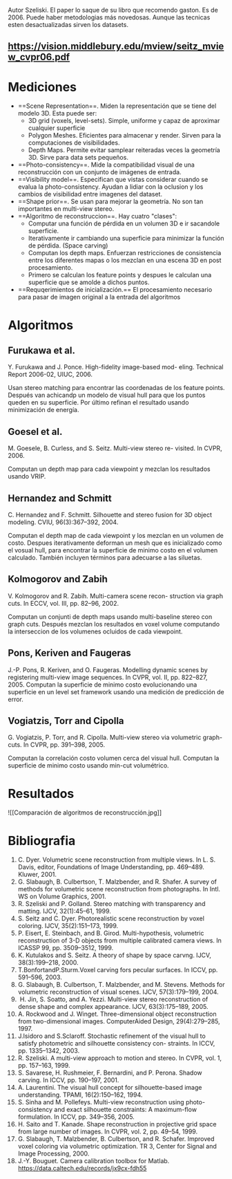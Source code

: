 Autor Szeliski. El paper lo saque de su libro que recomendo gaston. Es de 2006. Puede haber metodologias más novedosas. Aunque las tecnicas esten desactualizadas sirven los datasets.

https://vision.middlebury.edu/mview/seitz_mview_cvpr06.pdf
---
# Mediciones
- ==Scene Representation==. Miden la representación que se tiene del modelo 3D. Esta puede ser:
	- 3D grid (voxels, level-sets). Simple, uniforme y capaz de aproximar cualquier superficie
	- Polygon Meshes. Eficientes para almacenar y render. Sirven para la computaciones de visibilidades.
	- Depth Maps. Permite evitar samplear reiteradas veces la geometría 3D. Sirve para data sets pequeños.
- ==Photo-consistency==. Mide la compatibilidad visual de una reconstrucción con un conjunto de imágenes de entrada.
- ==Visibility model==. Especifican que vistas considerar cuando se evalua la photo-consistency. Ayudan a lidiar con la oclusion y los cambios de visibilidad entre imagenes del dataset.
- ==Shape prior==. Se usan para mejorar la geometría. No son tan importantes en multi-view stereo.
- ==Algoritmo de reconstruccion==. 
	Hay cuatro "clases":
	- Computar una función de pérdida en un volumen 3D e ir sacandole superficie.
	- Iterativamente ir cambiando una superficie para minimizar la función de pérdida. (Space carving)
	- Computan los depth maps. Enfuerzan restricciones de consistencia entre los diferentes mapas o los mezclan en una escena 3D en post procesamiento.
	- Primero se calculan los feature points y despues le calculan una superficie que se amolde a dichos puntos.
- ==Requqerimientos de inicialización.== El procesamiento necesario para pasar de imagen original a la entrada del algoritmos

# Algoritmos
## Furukawa et al. 
Y. Furukawa and J. Ponce. High-fidelity image-based mod- eling. Technical Report 2006-02, UIUC, 2006.

Usan stereo matching para encontrar las coordenadas de los feature points. Después van achicandp un modelo de visual hull para que los puntos queden en su superficie. Por último refinan el resultado usando minimización de energía.
## Goesel et al.
M. Goesele, B. Curless, and S. Seitz. Multi-view stereo re- visited. In CVPR, 2006.

Computan un depth map para cada viewpoint y mezclan los resultados usando VRIP.
## Hernandez and Schmitt
 C. Hernandez and F. Schmitt. Silhouette and stereo fusion for 3D object modeling. CVIU, 96(3):367–392, 2004.
 
Computan el depth map de cada viewpoint y los mezclan en un volumen de costo. Despues iterativamente deforman un mesh que es inicializado como el vosual hull, para encontrar la superficie de minimo costo en el volumen calculado. También incluyen términos para adecuarse a las siluetas.
## Kolmogorov and Zabih
V. Kolmogorov and R. Zabih. Multi-camera scene recon- struction via graph cuts. In ECCV, vol. III, pp. 82–96, 2002.

Computan un conjunti de depth maps usando multi-baseline stereo con graph cuts. Después mezclan los resultados en voxel volume computando la interseccion de los volumenes ocluidos de cada viewpoint.
## Pons, Keriven and Faugeras
 J.-P. Pons, R. Keriven, and O. Faugeras. Modelling dynamic scenes by registering multi-view image sequences. In CVPR, vol. II, pp. 822–827, 2005.
Computan la superficie de minimo costo evolucionando una superficie en un level set framework usando una medición de predicción de error.
## Vogiatzis, Torr and Cipolla
G. Vogiatzis, P. Torr, and R. Cipolla. Multi-view stereo via volumetric graph-cuts. In CVPR, pp. 391–398, 2005.

Computan la correlación costo volumen cerca del visual hull. Computan la superficie de minimo costo usando min-cut volumétrico.

# Resultados
![[Comparación de algoritmos de reconstrucción.jpg]]

# Bibliografia
1. C. Dyer. Volumetric scene reconstruction from multiple views. In L. S. Davis, editor, Foundations of Image Understanding, pp. 469–489. Kluwer, 2001.
2.  G. Slabaugh, B. Culbertson, T. Malzbender, and R. Shafer. A survey of methods for volumetric scene reconstruction from photographs. In Intl. WS on Volume Graphics, 2001.
3. R. Szeliski and P. Golland. Stereo matching with transparency and matting. IJCV, 32(1):45–61, 1999.
4. S. Seitz and C. Dyer. Photorealistic scene reconstruction by voxel coloring. IJCV, 35(2):151–173, 1999.
5. P. Eisert, E. Steinbach, and B. Girod. Multi-hypothesis, volumetric reconstruction of 3-D objects from multiple calibrated camera views. In ICASSP 99, pp. 3509–3512, 1999.
6. K. Kutulakos and S. Seitz. A theory of shape by space carvng. IJCV, 38(3):199–218, 2000.
7. T.BonfortandP.Sturm.Voxel carving fors pecular surfaces. In ICCV, pp. 591–596, 2003.
8. G. Slabaugh, B. Culbertson, T. Malzbender, and M. Stevens. Methods for volumetric reconstruction of visual scenes. IJCV, 57(3):179–199, 2004. 
9.  H. Jin, S. Soatto, and A. Yezzi. Multi-view stereo reconstruction of dense shape and complex appearance. IJCV, 63(3):175–189, 2005.
10.  A. Rockwood and J. Winget. Three-dimensional object reconstruction from two-dimensional images. ComputerAided Design, 29(4):279–285, 1997.
11. J.Isidoro and S.Sclaroff. Stochastic refinement of the visual hull to satisfy photometric and silhouette consistency con- straints. In ICCV, pp. 1335–1342, 2003.
12. R. Szeliski. A multi-view approach to motion and stereo. In CVPR, vol. 1, pp. 157–163, 1999.
13. S. Savarese, H. Rushmeier, F. Bernardini, and P. Perona. Shadow carving. In ICCV, pp. 190–197, 2001.
14. A. Laurentini. The visual hull concept for silhouette-based image understanding. TPAMI, 16(2):150–162, 1994.
15. S. Sinha and M. Pollefeys. Multi-view reconstruction using photo-consistency and exact silhouette constraints: A maximum-flow formulation. In ICCV, pp. 349–356, 2005.
16. H. Saito and T. Kanade. Shape reconstruction in projective grid space from large number of images. In CVPR, vol. 2, pp. 49–54, 1999.
17. G. Slabaugh, T. Malzbender, B. Culbertson, and R. Schafer. Improved voxel coloring via volumetric optimization. TR 3, Center for Signal and Image Processing, 2000.
18. J.-Y. Bouguet. Camera calibration toolbox for Matlab. https://data.caltech.edu/records/jx9cx-fdh55
